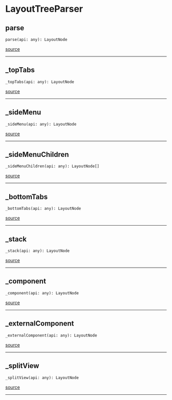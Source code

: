 # LayoutTreeParser

## parse

`parse(api: any): LayoutNode`

[source](https://github.com/doananh234/antd-react-admin/blob/v2/lib/src/commands/LayoutTreeParser.ts#L10)

---

## _topTabs

`_topTabs(api: any): LayoutNode`

[source](https://github.com/doananh234/antd-react-admin/blob/v2/lib/src/commands/LayoutTreeParser.ts#L29)

---

## _sideMenu

`_sideMenu(api: any): LayoutNode`

[source](https://github.com/doananh234/antd-react-admin/blob/v2/lib/src/commands/LayoutTreeParser.ts#L38)

---

## _sideMenuChildren

`_sideMenuChildren(api: any): LayoutNode[]`

[source](https://github.com/doananh234/antd-react-admin/blob/v2/lib/src/commands/LayoutTreeParser.ts#L47)

---

## _bottomTabs

`_bottomTabs(api: any): LayoutNode`

[source](https://github.com/doananh234/antd-react-admin/blob/v2/lib/src/commands/LayoutTreeParser.ts#L77)

---

## _stack

`_stack(api: any): LayoutNode`

[source](https://github.com/doananh234/antd-react-admin/blob/v2/lib/src/commands/LayoutTreeParser.ts#L86)

---

## _component

`_component(api: any): LayoutNode`

[source](https://github.com/doananh234/antd-react-admin/blob/v2/lib/src/commands/LayoutTreeParser.ts#L95)

---

## _externalComponent

`_externalComponent(api: any): LayoutNode`

[source](https://github.com/doananh234/antd-react-admin/blob/v2/lib/src/commands/LayoutTreeParser.ts#L104)

---

## _splitView

`_splitView(api: any): LayoutNode`

[source](https://github.com/doananh234/antd-react-admin/blob/v2/lib/src/commands/LayoutTreeParser.ts#L113)

---


